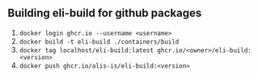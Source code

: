 ## Building eli-build for github packages

1. `docker login ghcr.io --username <username>`
2. `docker build -t eli-build ./containers/build`
3. `docker tag localhost/eli-build:latest ghcr.io/<owner>/eli-build:<version>`
4. `docker push ghcr.io/alis-is/eli-build:<version>`